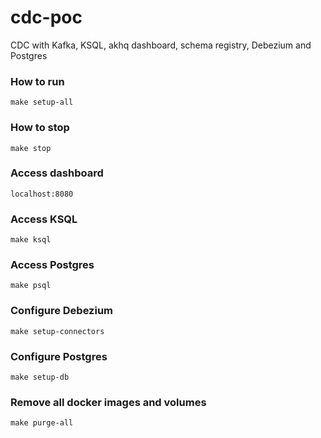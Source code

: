 # cdc-poc
CDC with Kafka, KSQL, akhq dashboard, schema registry, Debezium and Postgres

### How to run
```
make setup-all
```

### How to stop
```
make stop
```

### Access dashboard
```
localhost:8080
```

### Access KSQL
```
make ksql
```

### Access Postgres
```
make psql
```

### Configure Debezium
```
make setup-connectors
```

### Configure Postgres
```
make setup-db
```

### Remove all docker images and volumes
```
make purge-all
```